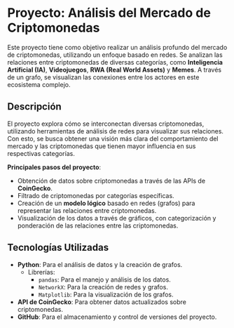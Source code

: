 # Proyecto: Análisis del Mercado de Criptomonedas

Este proyecto tiene como objetivo realizar un análisis profundo del mercado de criptomonedas, utilizando un enfoque basado en redes. Se analizan las relaciones entre criptomonedas de diversas categorías, como **Inteligencia Artificial (IA)**, **Videojuegos**, **RWA (Real World Assets)** y **Memes**. A través de un grafo, se visualizan las conexiones entre los actores en este ecosistema complejo.

## Descripción

El proyecto explora cómo se interconectan diversas criptomonedas, utilizando herramientas de análisis de redes para visualizar sus relaciones. Con esto, se busca obtener una visión más clara del comportamiento del mercado y las criptomonedas que tienen mayor influencia en sus respectivas categorías.

**Principales pasos del proyecto**:
- Obtención de datos sobre criptomonedas a través de las APIs de **CoinGecko**.
- Filtrado de criptomonedas por categorías específicas.
- Creación de un **modelo lógico** basado en redes (grafos) para representar las relaciones entre criptomonedas.
- Visualización de los datos a través de gráficos, con categorización y ponderación de las relaciones entre las criptomonedas.

## Tecnologías Utilizadas

- **Python**: Para el análisis de datos y la creación de grafos.
  - Librerías:
    - `pandas`: Para el manejo y análisis de los datos.
    - `NetworkX`: Para la creación de redes y grafos.
    - `Matplotlib`: Para la visualización de los grafos.
- **API de CoinGecko**: Para obtener datos actualizados sobre criptomonedas.
- **GitHub**: Para el almacenamiento y control de versiones del proyecto.
